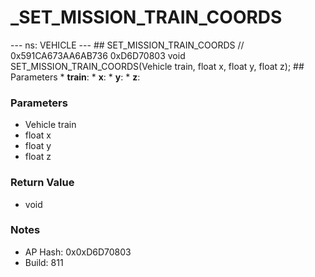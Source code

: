# _SET_MISSION_TRAIN_COORDS

--- ns: VEHICLE --- ## SET_MISSION_TRAIN_COORDS  // 0x591CA673AA6AB736 0xD6D70803 void SET_MISSION_TRAIN_COORDS(Vehicle train, float x, float y, float z);   ## Parameters * **train**: * **x**: * **y**: * **z**:

### Parameters
* Vehicle train
* float x
* float y
* float z

### Return Value
* void

### Notes
* AP Hash: 0x0xD6D70803
* Build: 811

